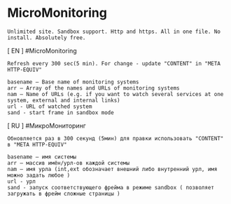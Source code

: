 # MicroMonitoring

	Unlimited site. Sandbox support. Http and https. All in one file. No install. Absolutely free.

[ EN ]
	#MicroMonitoring
	
	Refresh every 300 sec(5 min). For change - update "CONTENT" in "META HTTP-EQUIV"

	basename – Base name of monitoring systems
	arr – Array of the names and URLs of monitoring systems
	nam – Name of URLs (e.g. if you want to watch several services at one system, external and internal links)
	url - URL of watched system
	sand - start frame in sandbox mode 


[ RU ]
	#МикроМониторинг
	
	Обновляется раз в 300 секунд (5мин) для правки использовать "CONTENT" в "META HTTP-EQUIV"

	basename – имя системы 
	arr – массив имён/урл-ов каждой системы
	nam – имя урла (int,ext обозначает внешний либо внутренний урл, имя можно задать любое )
	url - урл
	sand - запуск соответствующего фрейма в режиме sandbox ( позволяет загружать в фрейм сложные страницы )

	
